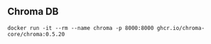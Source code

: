 ## Chroma DB

```
docker run -it --rm --name chroma -p 8000:8000 ghcr.io/chroma-core/chroma:0.5.20
```